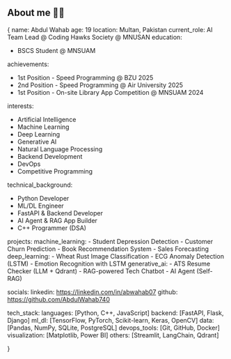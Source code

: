 ## About me 👱‍♂️
{
name: Abdul Wahab
age: 19
location: Multan, Pakistan
current_role: AI Team Lead @ Coding Hawks Society @ MNUSAN
education:
  - BSCS Student @ MNSUAM

achievements:
  - 1st Position - Speed Programming @ BZU 2025
  - 2nd Position - Speed Programming @ Air University 2025
  - 1st Position - On-site Library App Competition @ MNSUAM 2024

interests:
  - Artificial Intelligence
  - Machine Learning
  - Deep Learning
  - Generative AI
  - Natural Language Processing
  - Backend Development
  - DevOps
  - Competitive Programming

technical_background:
  - Python Developer
  - ML/DL Engineer
  - FastAPI & Backend Developer
  - AI Agent & RAG App Builder
  - C++ Programmer (DSA)

projects:
  machine_learning:
    - Student Depression Detection
    - Customer Churn Prediction
    - Book Recommendation System
    - Sales Forecasting
  deep_learning:
    - Wheat Rust Image Classification
    - ECG Anomaly Detection (LSTM)
    - Emotion Recognition with LSTM
  generative_ai:
    - ATS Resume Checker (LLM + Qdrant)
    - RAG-powered Tech Chatbot
    - AI Agent (Self-RAG)

socials:
  linkedin: https://linkedin.com/in/abwahab07
  github: https://github.com/AbdulWahab740

tech_stack:
  languages: [Python, C++, JavaScript]
  backend: [FastAPI, Flask, Django]
  ml_dl: [TensorFlow, PyTorch, Scikit-learn, Keras, OpenCV]
  data: [Pandas, NumPy, SQLite, PostgreSQL]
  devops_tools: [Git, GitHub, Docker]
  visualization: [Matplotlib, Power BI]
  others: [Streamlit, LangChain, Qdrant]

}
